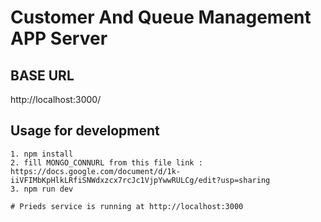 # Customer And Queue Management APP Server

## BASE URL

http://localhost:3000/

## Usage for development
```
1. npm install
2. fill MONGO_CONNURL from this file link : https://docs.google.com/document/d/1k-iiVFIMbKpHlkLRfiSNWdxzcx7rcJc1VjpYwwRULCg/edit?usp=sharing
3. npm run dev

# Prieds service is running at http://localhost:3000
```